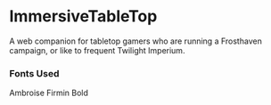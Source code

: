 # ImmersiveTableTop

A web companion for tabletop gamers who are running a Frosthaven campaign, or like to frequent Twilight Imperium.

### Fonts Used

Ambroise Firmin Bold
